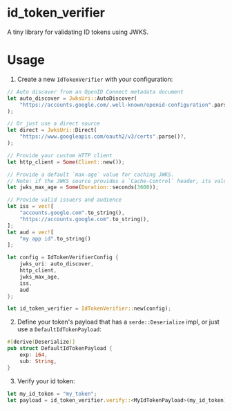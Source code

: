 # id_token_verifier

A tiny library for validating ID tokens using JWKS.

# Usage

1. Create a new `IdTokenVerifier` with your configuration:

```rust
// Auto discover from an OpenID Connect metadata document
let auto_discover = JwksUri::AutoDiscover(
    "https://accounts.google.com/.well-known/openid-configuration".parse()?,
);

// Or just use a direct source
let direct = JwksUri::Direct(
    "https://www.googleapis.com/oauth2/v3/certs".parse()?,
);

// Provide your custom HTTP client
let http_client = Some(Client::new());

// Provide a default `max-age` value for caching JWKS. 
// Note: if the JWKS source provides a `Cache-Control` header, its value will have a higher priority than the given `jwks_max_age`.
let jwks_max_age = Some(Duration::seconds(3600));

// Provide valid issuers and audience
let iss = vec![
    "accounts.google.com".to_string(),
    "https://accounts.google.com".to_string(),
];
let aud = vec![
    "my app id".to_string()
];

let config = IdTokenVerifierConfig {
    jwks_uri: auto_discover,
    http_client,
    jwks_max_age,
    iss,
    aud
};

let id_token_verifier = IdTokenVerifier::new(config);
```

2. Define your token's payload that has a `serde::Deserialize` impl, or just use a `DefaultIdTokenPayload`:

```rust
#[derive(Deserialize)]
pub struct DefaultIdTokenPayload {
    exp: i64,
    sub: String,
}
```

3. Verify your id token:

```rust
let my_id_token = "my_token";
let payload = id_token_verifier.verify::<MyIdTokenPayload>(my_id_token).await?;
```


